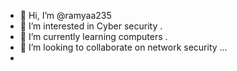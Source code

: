 - 👋 Hi, I’m @ramyaa235
- 👀 I’m interested in Cyber security .
- 🌱 I’m currently learning computers .
- 💞️ I’m looking to collaborate on network security ...
-

<!---
ramyaa235/ramyaa235 is a ✨ special ✨ repository because its `README.md` (this file) appears on your GitHub profile.
You can click the Preview link to take a look at your changes.
--->
